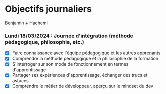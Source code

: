 # Objectifs journaliers

Benjamin + Hachemi

### Lundi 18/03/2024 : Journée d’intégration (méthode pédagogique, philosophie, etc.)

- [x] Faire connaissance avec l'équipe pédagogique et les autres apprenants
- [x] Comprendre la méthode pédagogique et la philosophie de la formation
- [X] S'interroger sur son mode de fonctionnement en termes d'apprentissage
- [X] Partager ses expériences d'apprentissage, échanger des trucs et astuces
- [X] Comprendre le métier de développeur, aperçu sur le mindset du dev
